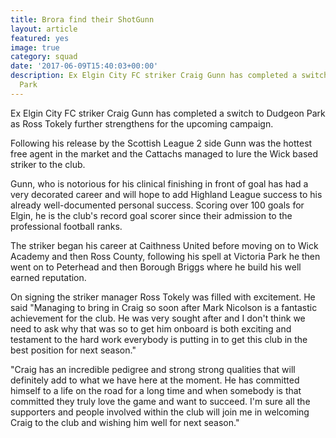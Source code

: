 ```yaml
---
title: Brora find their ShotGunn
layout: article
featured: yes
image: true
category: squad
date: '2017-06-09T15:40:03+00:00'
description: Ex Elgin City FC striker Craig Gunn has completed a switch to Dudgeon
  Park
---
```

Ex Elgin City FC striker Craig Gunn has completed a switch to Dudgeon Park as Ross Tokely further strengthens for the upcoming campaign.

Following his release by the Scottish League 2 side Gunn was the hottest free agent in the market and the Cattachs managed to lure the Wick based striker to the club.

Gunn, who is notorious for his clinical finishing in front of goal has had a very decorated career and will hope to add Highland League success to his already well-documented personal success. Scoring over 100 goals for Elgin, he is the club's record goal scorer since their admission to the professional football ranks.

The striker began his career at Caithness United before moving on to Wick Academy and then Ross County, following his spell at Victoria Park he then went on to Peterhead and then Borough Briggs where he build his well earned reputation.

On signing the striker manager Ross Tokely was filled with excitement. He said "Managing to bring in Craig so soon after Mark Nicolson is a fantastic achievement for the club. He was very sought after and I don't think we need to ask why that was so to get him onboard is both exciting and testament to the hard work everybody is putting in to get this club in the best position for next season."

"Craig has an incredible pedigree and strong strong qualities that will definitely add to what we have here at the moment. He has committed himself to a life on the road for a long time and when somebody is that committed they truly love the game and want to succeed. I'm sure all the supporters and people involved within the club will join me in welcoming Craig to the club and wishing him well for next season."
